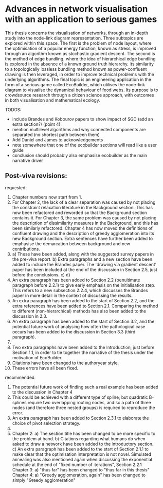 # Advances in network visualisation with an application to serious games

This thesis concerns the visualisation of networks, through an in-depth study into the node-link diagram representation.
Three subtopics are explored within this space. The first is the problem of node layout, where the optimisation of a popular energy function, known as stress, is improved through an algorithm known as stochastic gradient descent.
The second is the method of edge bundling, where the idea of hierarchical edge bundling is explored in the absence of a known ground truth hierarchy. Its similarity to a topologically lossless bundling method known as power-confluent drawing is then leveraged, in order to improve technical problems with the underlying algorithms.
The final topic is an engineering application in the form of a serious game called EcoBuilder, which utilises the node-link diagram to visualise the dynamical behaviour of food webs. Its purpose is to crowdsource research through a citizen science approach, with outcomes in both visualisation and mathematical ecology.

TODOS:
- include Brandes and Kobourov papers to show impact of SGD (add an extra section?) (point 4)
- mention multilevel algorithms and why connected components are separated (no shortest path between them)
- Add Daniel and James to acknowledgements
- note somewhere that one of the ecobuilder sections will read like a user guide
- conclusion should probably also emphasise ecobuilder as the main narrative driver

## Post-viva revisions:
requested:
1. Chapter numbers now start from 1.
2. For Chapter 2, the lack of a clear separation was caused by not placing the constraint relaxation literature in the Background section. This has now been refactored and reworded so that the Background section contains it. For Chapter 3, the same problem was caused by not placing the description of dissimilarity measures in the Background, and this has been similarly refactored. Chapter 4 has now moved the definitions of confluent drawing and the description of greedy agglomeration into its new Background section. Extra sentences have further been added to emphasise the demarcation between background and new contributions.
3. a) These have been added, along with the suggested survey papers in the pre-viva report.
   b) Extra paragraphs and a new section have been added to include the Brandes paper. The 'drawing via gradient descent' paper has been included at the end of the discussion in Section 2.5, just before the conclusions.
   c)
   d)
4. An extra paragraph has been added to Section 2.2 (penultimate paragraph before 2.2.1) to give early emphasis on the initialisation step. This refers to a new subsection 2.2.4, which discusses the Brandes paper in more detail in the context of discussing the results.  
5. An extra paragraph has been added to the start of Section 2.2, and the extra references have been added to Section 2.1. Comparing the method to different (non-hierarchical) methods has also been added to the discussion in 2.3.
6. An extra paragraph has been added to the start of Section 3.2, and the potential future work of analysing how often the pathological case occurs has been added to the discussion in Section 3.3 (third paragraph).
7.
8. Two extra paragraphs have been added to the Introduction, just before Section 1.1, in order to tie together the narrative of the thesis under the motivation of EcoBuilder.
9. Citations have been changed to the authoryear style.
10. These errors have all been fixed.

recommended:
1. The potential future work of finding such a real example has been added to the discussion in Chapter 4
2. This could be achieved with a different type of spline, but quadratic B-splines require two overlapping routing nodes, and so a path of three nodes (and therefore three nested groups) is required to reproduce the error.
3. An extra paragraph has been added to Section 2.3.1 to elaborate the choice of pivot selection strategy.
4.
5. Chapter 2:
    a) The section title has been changed to be more specific to the problem at hand.
    b) Citations regarding what humans do when asked to draw a network have been added to the introductory section.
    c) An extra paragraph has been added to the start of Section 2.1.1 to make clear that the optimisation interpretation is not novel. Simulated annealing was also mentioned again when discussing the exponential schedule at the end of "fixed number of iterations", Section 2.2.1
   Chapter 3:
    a) "thus far" has been changed to "thus far in this thesis"
   Chapter 4:
    a) "Greedy agglomeration, again" has been changed to simply "Greedy agglomeration"